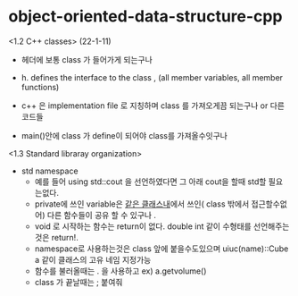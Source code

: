 # object-oriented-data-structure-cpp
<1.2 C++ classes> (22-1-11)

-   헤더에 보통 class 가 들어가게 되는구나
  - h. defines the interface to the class , (all member variables, all member functions)
-  c++ 은 implementation file 로 지칭하며 class 를 가져오게끔 되는구나 or 다른 코드들

-  main()안에 class 가 define이 되어야 class를 가져올수잇구나



<1.3 Standard libraray organization>

- std namespace 
  - 예를 들어 using std::cout 을 선언하였다면 그 아래 cout을 할때 std할 필요는없다. 
  - private에 쓰인 variable은 <u>같은 클래스내</u>에서 쓰인( class 밖에서 접근할수없어) 다른 함수들이 공유 할 수 있구나 .
  - void 로 시작하는 함수는 return이 없다. double int 같이 수형태를 선언해주는것은 return!.
  - namespace로 사용하는것은 class 앞에 붙을수도있으며 uiuc(name)::Cube a 같이 클래스의 고유 네임 지정가능
  - 함수를 불러올때는 . 을 사용하고 ex) a.getvolume()
  - class 가 끝날때는 ; 붙여줘

